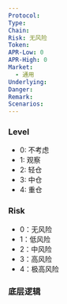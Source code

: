 ```yaml
---
Protocol: 
Type: 
Chain: 
Risk: 无风险
Token: 
APR-Low: 0
APR-High: 0
Market:
  - 通用
Underlying: 
Danger: 
Remark: 
Scenarios: 
---
```


### Level
- 0: 不考虑
- 1: 观察
- 2: 轻仓
- 3: 中仓
- 4: 重仓
### Risk
- 0：无风险
- 1：低风险
- 2：中风险
- 3：高风险
- 4：极高风险
### 底层逻辑